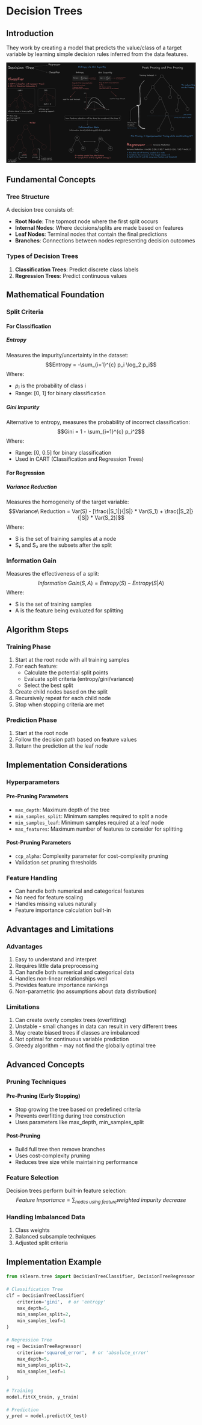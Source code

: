 # Decision Trees

## Introduction

They work by creating a model that predicts the value/class of a target variable by learning simple decision rules inferred from the data features.

![Decision Tree Visualization](/images/dt.png)

## Fundamental Concepts

### Tree Structure

A decision tree consists of:

- **Root Node**: The topmost node where the first split occurs
- **Internal Nodes**: Where decisions/splits are made based on features
- **Leaf Nodes**: Terminal nodes that contain the final predictions
- **Branches**: Connections between nodes representing decision outcomes

### Types of Decision Trees

1. **Classification Trees**: Predict discrete class labels
2. **Regression Trees**: Predict continuous values

## Mathematical Foundation

### Split Criteria

#### For Classification

##### Entropy

Measures the impurity/uncertainty in the dataset:
$$Entropy = -\sum_{i=1}^{c} p_i \log_2 p_i$$
Where:

- $p_i$ is the probability of class i
- Range: [0, 1] for binary classification

##### Gini Impurity

Alternative to entropy, measures the probability of incorrect classification:
$$Gini = 1 - \sum_{i=1}^{c} p_i^2$$
Where:

- Range: [0, 0.5] for binary classification
- Used in CART (Classification and Regression Trees)

#### For Regression

##### Variance Reduction

Measures the homogeneity of the target variable:
$$Variance\ Reduction = Var(S) - [\frac{|S_1|}{|S|} * Var(S_1) + \frac{|S_2|}{|S|} * Var(S_2)]$$
Where:

- S is the set of training samples at a node
- S₁ and S₂ are the subsets after the split

### Information Gain

Measures the effectiveness of a split:
$$Information\ Gain(S,A) = Entropy(S) - Entropy(S|A)$$
Where:

- S is the set of training samples
- A is the feature being evaluated for splitting

## Algorithm Steps

### Training Phase

1. Start at the root node with all training samples
2. For each feature:
   - Calculate the potential split points
   - Evaluate split criteria (entropy/gini/variance)
   - Select the best split
3. Create child nodes based on the split
4. Recursively repeat for each child node
5. Stop when stopping criteria are met

### Prediction Phase

1. Start at the root node
2. Follow the decision path based on feature values
3. Return the prediction at the leaf node

## Implementation Considerations

### Hyperparameters

#### Pre-Pruning Parameters

- `max_depth`: Maximum depth of the tree
- `min_samples_split`: Minimum samples required to split a node
- `min_samples_leaf`: Minimum samples required at a leaf node
- `max_features`: Maximum number of features to consider for splitting

#### Post-Pruning Parameters

- `ccp_alpha`: Complexity parameter for cost-complexity pruning
- Validation set pruning thresholds

### Feature Handling

- Can handle both numerical and categorical features
- No need for feature scaling
- Handles missing values naturally
- Feature importance calculation built-in

## Advantages and Limitations

### Advantages

1. Easy to understand and interpret
2. Requires little data preprocessing
3. Can handle both numerical and categorical data
4. Handles non-linear relationships well
5. Provides feature importance rankings
6. Non-parametric (no assumptions about data distribution)

### Limitations

1. Can create overly complex trees (overfitting)
2. Unstable - small changes in data can result in very different trees
3. May create biased trees if classes are imbalanced
4. Not optimal for continuous variable prediction
5. Greedy algorithm - may not find the globally optimal tree

## Advanced Concepts

### Pruning Techniques

#### Pre-Pruning (Early Stopping)

- Stop growing the tree based on predefined criteria
- Prevents overfitting during tree construction
- Uses parameters like max_depth, min_samples_split

#### Post-Pruning

- Build full tree then remove branches
- Uses cost-complexity pruning
- Reduces tree size while maintaining performance

### Feature Selection

Decision trees perform built-in feature selection:
$$Feature\ Importance = \sum_{nodes\ using\ feature} weighted\ impurity\ decrease$$

### Handling Imbalanced Data

1. Class weights
2. Balanced subsample techniques
3. Adjusted split criteria

## Implementation Example

```python
from sklearn.tree import DecisionTreeClassifier, DecisionTreeRegressor

# Classification Tree
clf = DecisionTreeClassifier(
    criterion='gini',  # or 'entropy'
    max_depth=5,
    min_samples_split=2,
    min_samples_leaf=1
)

# Regression Tree
reg = DecisionTreeRegressor(
    criterion='squared_error',  # or 'absolute_error'
    max_depth=5,
    min_samples_split=2,
    min_samples_leaf=1
)

# Training
model.fit(X_train, y_train)

# Prediction
y_pred = model.predict(X_test)
```
